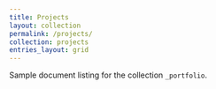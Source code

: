 ```yaml
---
title: Projects
layout: collection
permalink: /projects/
collection: projects
entries_layout: grid
---
```


Sample document listing for the collection `_portfolio`.

